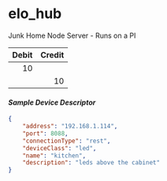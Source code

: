 
# elo_hub

Junk
Home Node Server - Runs on a PI


|Debit|Credit|
|----------------:|-----------------:|
|10||
||10|

#### *Sample Device Descriptor*
```json
{
    "address": "192.168.1.114",
    "port": 8088,
    "connectionType": "rest",
    "deviceClass": "led",
    "name": "kitchen",
    "description": "leds above the cabinet"
}
```